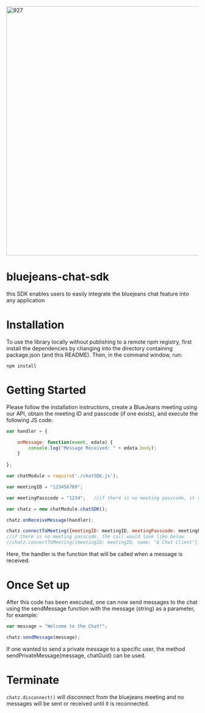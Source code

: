   <img width="653" alt="927" src="https://user-images.githubusercontent.com/39812727/41943679-3149a2a8-7959-11e8-9827-4ebecd08ad52.png">

# bluejeans-chat-sdk
this SDK enables users to easily integrate the bluejeans chat feature into any application

# Installation
To use the library locally without publishing to a remote npm registry, first install the dependencies by changing into the directory containing package.json (and this README). Then, in the command window, run:

`npm install`

# Getting Started
Please follow the installation instructions, create a BlueJeans meeting using our API, obtain the meeting ID and passcode (if one exists), and execute the following JS code:

```javascript
var handler = {

	onMessage: function(event, edata) {
		console.log("Message Received: " + edata.body);
	}
		
};

var chatModule = require('./chatSDK.js');

var meetingID = "123456789";

var meetingPasscode = "1234";	//if there is no meeting passcode, it can be omitted from the connectToMeeting call as seen below

var chatz = new chatModule.chatSDK();

chatz.onReceiveMessage(handler);

chatz.connectToMeeting({meetingID: meetingID, meetingPasscode: meetingPasscode, name: "A Chat Client"});
//if there is no meeting passcode, the call would look like below
//chatz.connectToMeeting({meetingID: meetingID, name: "A Chat Client"});
```

Here, the handler is the function that will be called when a message is received.

# Once Set up
After this code has been executed, one can now send messages to the chat using the sendMessage function with the message (string) as a parameter, for example:

```javascript
var message = "Welcome to the Chat!";

chatz.sendMessage(message);
```
If one wanted to send a private message to a specific user, the method sendPrivateMessage(message, chatGuid) can be used. 

# Terminate
`chatz.disconnect()` will disconnect from the bluejeans meeting and no messages will be sent or received until it is reconnected.
